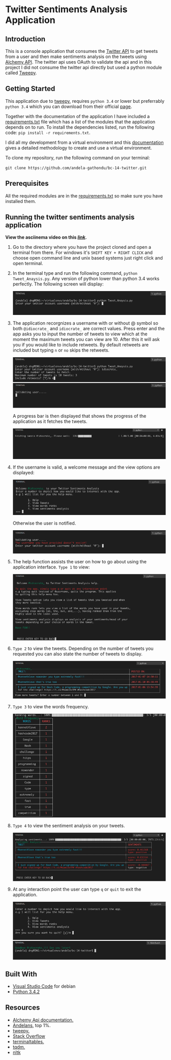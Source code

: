 # Twitter Sentiments Analysis Application

## Introduction

This is a console application that consumes the [Twitter API](https://dev.twitter.com/) to get tweets from
a user and then make sentiments analysis on the tweets using [Alchemy API](http://www.alchemyapi.com/). The
twitter api uses OAuth to validate the api and in this project I did not consume the twitter api directly but
used a python module called [Tweepy](https://github.com/tweepy/tweepy).

## Getting Started

This application due to [tweepy](https://github.com/tweepy/tweepy), requires `python 3.4` or lower but preferrably
`python 3.4` which you can download from their official [page](https://python.org/downloads/).

Together with the documentation of the application I have included a [requirements.txt](requirements.txt) file
which has a list of the modules that the application depends on to run. To install the dependencies listed, run
the following code: `pip install -r requirements.txt`.

I did all my development from a virtual environment and this [documentation](http://docs.python-guide.org/en/latest/dev/virtualenvs/)
gives a detailed methodology to create and use a virtual environment.

To clone my repository, run the following command on your terminal:

   `git clone https://github.com/andela-gathondu/bc-14-twitter.git`

## Prerequisites

All the required modules are in the [requirements.txt](requirements.txt) so make sure you have installed them. 

## Running the twitter sentiments analysis application

**View the asciinema video on this [*link*](http://asciinema.org/a/3dla6yn1t8lhoyf0japnb827o).**

1. Go to the directory where you have the project cloned and open a terminal from there. For windows it's 
   `SHIFT KEY + RIGHT CLICK` and choose open command line and unix based systems just right click and open
   terminal.

2. In the terminal type and run the following command, `python Tweet_Anaysis.py`. Any version of python lower
   than python 3.4 works perfectly. The following screen will display:

      ![start screen](images/start.png)

3. The application recorgnizes a username with or without @ symbol so both `@idiocrate_` and `idiocrate_`
   are correct values. Press enter and the app asks you to input the number of tweets to view which at the moment
   the maximum tweets you can view are 10. After this it will ask you if you would like to include retweets. By
   default retweets are included but typing `n` or `no` skips the retweets.

      ![tweets](images/tweets.png)
      ![validate](images/validate.png)

   A progress bar is then displayed that shows the progress of the application as it fetches the tweets.

      ![progress](images/progress.png)

4. If the username is valid, a welcome message and the view options are displayed:

      ![valid](images/valid.png)

   Otherwise the user is notified.

      ![invalid](images/invalid.png)

5. The help function assists the user on how to go about using the application interface.
   `Type 1` to view:

      ![help](images/help.png)

6. `Type 2` to view the tweets. Depending on the number of tweets you requested you can also state the
    number of tweets to display.

      ![tweets](images/tweet_tables.png)

7. `Type 3` to view the words frequency.

      ![frequency](images/frequency.png)

8. `Type 4` to view the sentiment analysis on your tweets.

      ![sentiments](images/sentiments.png)

9. At any interaction point the user can type `q` or `quit` to exit the application.

      ![confirm](images/confirm.png)
      ![bye](images/bye.png)

## Built With

   * [Visual Studio Code](https://code.visualstudio.com/) for debian
   * [Python 3.4.2](https://python.org/downloads/)

## Resources

   * [Alchemy Api documentation.](https://www.ibm.com/watson/developercloud/alchemy-language/api/v1/#introduction)
   * [Andelans](https://andela.com/), top 1%.
   * [tweepy.](https://github.com/tweepy/tweepy)
   * [Stack Overflow](https://stackoverflow.com/)
   * [terminaltables.](https://robpol86.github.io/terminaltables/)
   * [tqdm.](https://github.com/tqdm/tqdm)
   * [nltk](http://www.nltk.org/index.html)